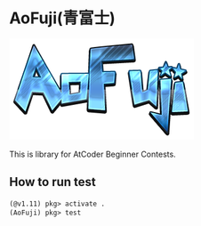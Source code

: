 # AoFuji(青富士)

![](docs/logo.png)

This is library for AtCoder Beginner Contests.

## How to run test

```console
(@v1.11) pkg> activate .
(AoFuji) pkg> test
```
